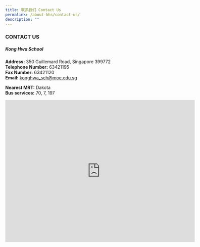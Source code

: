 ```yaml
---
title: 联系我们 Contact Us
permalink: /about-khs/contact-us/
description: ""
---
```


### CONTACT US

##### Kong Hwa School

**Address:**&nbsp;350 Guillemard Road, Singapore 399772<br>
**Telephone Number:**&nbsp;63421195<br>
**Fax Number:**&nbsp;63421120<br>
**Email:**&nbsp;[konghwa\_sch@moe.edu.sg](mailto:konghwa_sch@moe.edu.sg)

  

**Nearest MRT:**&nbsp;Dakota<br>
**Bus services:**&nbsp;70, 7, 197


<iframe loading="lazy" allowfullscreen="" style="border:0;" height="450" width="600" src="https://www.google.com/maps/embed?pb=!1m18!1m12!1m3!1d3988.7739641570415!2d103.88691129460915!3d1.3109763757619501!2m3!1f0!2f0!3f0!3m2!1i1024!2i768!4f13.1!3m3!1m2!1s0x31da183e6248f2c5%3A0x3250f7ae0f2d8c66!2sKong%20Hwa%20School!5e0!3m2!1sen!2ssg!4v1677112611461!5m2!1sen!2ssg"></iframe>